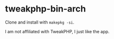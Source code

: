 # tweakphp-bin-arch

Clone and install with `makepkg -si`.

I am not affiliated with TweakPHP, I just like the app.

